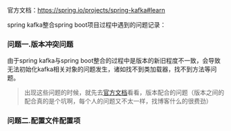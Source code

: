 官方文档：https://spring.io/projects/spring-kafka#learn  

spring kafka整合spring boot项目过程中遇到的问题记录：  
### 问题一.版本冲突问题  
由于spring kafka与spring boot整合的过程中是版本的新旧程度不一致，会导致无法初始化kafka相关对象的问题发生，诸如找不到类加载器，找不到方法等问题。  
>出现这些问题的时候，就先去[官方文档](https://spring.io/projects/spring-kafka#overview)看看，版本配合的问题（版本之间的配合真的是个坑啊，每个人的问题又不太一样，找博客什么的很费劲）   


### 问题二.配置文件配置项  

